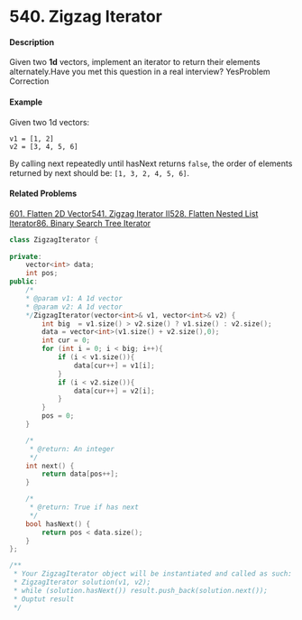 # 540. Zigzag Iterator



#### Description

Given two **1d** vectors, implement an iterator to return their elements alternately.Have you met this question in a real interview?  YesProblem Correction

#### Example

Given two 1d vectors:

```text
v1 = [1, 2]
v2 = [3, 4, 5, 6]
```

By calling next repeatedly until hasNext returns `false`, the order of elements returned by next should be: `[1, 3, 2, 4, 5, 6]`.

#### Related Problems

[601. Flatten 2D Vector](https://www.lintcode.com/problem/flatten-2d-vector)[541. Zigzag Iterator II](https://www.lintcode.com/problem/zigzag-iterator-ii)[528. Flatten Nested List Iterator](https://www.lintcode.com/problem/flatten-nested-list-iterator)[86. Binary Search Tree Iterator](https://www.lintcode.com/problem/binary-search-tree-iterator)



```cpp
class ZigzagIterator {
    
private:
    vector<int> data;
    int pos;
public:
    /*
    * @param v1: A 1d vector
    * @param v2: A 1d vector
    */ZigzagIterator(vector<int>& v1, vector<int>& v2) {
        int big  = v1.size() > v2.size() ? v1.size() : v2.size();
        data = vector<int>(v1.size() + v2.size(),0);
        int cur = 0;
        for (int i = 0; i < big; i++){
            if (i < v1.size()){
                data[cur++] = v1[i];       
            }
            if (i < v2.size()){
                data[cur++] = v2[i];       
            }
        }
        pos = 0;
    }

    /*
     * @return: An integer
     */
    int next() {
        return data[pos++];   
    }

    /*
     * @return: True if has next
     */
    bool hasNext() {
        return pos < data.size();
    }
};

/**
 * Your ZigzagIterator object will be instantiated and called as such:
 * ZigzagIterator solution(v1, v2);
 * while (solution.hasNext()) result.push_back(solution.next());
 * Ouptut result
 */
```

